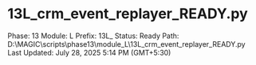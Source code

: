 # 13L_crm_event_replayer_READY.py

Phase: 13
Module: L
Prefix: 13L_
Status: Ready
Path: D:\MAGIC\scripts\phase13\module_L\13L_crm_event_replayer_READY.py
Last Updated: July 28, 2025 5:14 PM (GMT+5:30)
